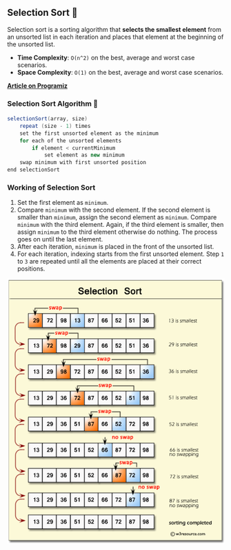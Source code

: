 ## Selection Sort 🤔
Selection sort is a sorting algorithm that **selects the smallest element** from an unsorted list in each iteration 
and places that element at the beginning of the unsorted list.

* **Time Complexity**: `O(n^2)` on the best, average and worst case scenarios.
* **Space Complexity**: `O(1)` on the best, average and worst case scenarios.

[**Article on Programiz**](https://www.programiz.com/dsa/selection-sort)

### Selection Sort Algorithm 🙋
```java
selectionSort(array, size)
    repeat (size - 1) times
    set the first unsorted element as the minimum
    for each of the unsorted elements
        if element < currentMinimum
            set element as new minimum
    swap minimum with first unsorted position
end selectionSort
```

### Working of Selection Sort
1. Set the first element as `minimum`.
2. Compare `minimum` with the second element. If the second element is smaller than `minimum`, assign the second 
element as `minimum`. Compare `minimum` with the third element. Again, if the third element is smaller, then 
assign `minimum` to the third element otherwise do nothing. The process goes on until the last element.
3. After each iteration, `minimum` is placed in the front of the unsorted list.
4. For each iteration, indexing starts from the first unsorted element. Step `1` to `3` are repeated until all 
the elements are placed at their correct positions.

<img src="img.PNG" alt="Quick Sort Algorithm" width="800"/>


[//]: # (adding additional margin from bottom)
<br>
<br>
<br>
<br>

